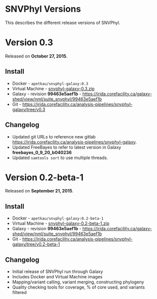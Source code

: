 SNVPhyl Versions
================

This describes the different release versions of SNVPhyl.

Version 0.3
===========

Released on **October 27, 2015**.

Install
-------

* Docker - `apetkau/snvphyl-galaxy:0.3`
* Virtual Machine - [snvphyl-galaxy-0.3.zip](https://irida.corefacility.ca/downloads/snvphyl-galaxy/snvphyl-galaxy-0.3.zip)
* Galaxy - revision **99463e5aef1b** - <https://irida.corefacility.ca/galaxy-shed/view/nml/suite_snvphyl/99463e5aef1b>
* Git - <https://irida.corefacility.ca/analysis-pipelines/snvphyl-galaxy/tree/v0.3>

Changelog
---------

* Updated git URLs to reference new gitlab <https://irida.corefacility.ca/analysis-pipelines/snvphyl-galaxy>.
* Updated FreeBayes to refer to latest version in Galaxy **freebayes_0_9_20_b040236**
* Updated `samtools sort` to use multiple threads.

Version 0.2-beta-1
==================

Released on **September 21, 2015**.

Install
-------

* Docker - `apetkau/snvphyl-galaxy:0.2-beta-1`
* Virtual Machine - [snvphyl-galaxy-0.2-beta-1.zip](https://irida.corefacility.ca/downloads/snvphyl-galaxy/snvphyl-galaxy-0.2-beta-1.zip)
* Galaxy - revision **99463e5aef1b** - <https://irida.corefacility.ca/galaxy-shed/view/nml/suite_snvphyl/99463e5aef1b>
* Git - <https://irida.corefacility.ca/analysis-pipelines/snvphyl-galaxy/tree/v0.2-beta-1>

Changelog
---------

* Initial release of SNVPhyl run through Galaxy
* Includes Docker and Virtual Machine images
* Mapping/variant calling, variant merging, constructing phylogeny
* Quality checking tools for coverage, % of core used, and variants filtered
